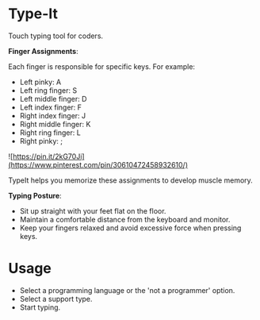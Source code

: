 # Type-It
Touch typing tool for coders.


**Finger Assignments**:

Each finger is responsible for specific keys. For example:
- Left pinky: A
- Left ring finger: S
- Left middle finger: D
- Left index finger: F
- Right index finger: J
- Right middle finger: K
- Right ring finger: L
- Right pinky: ;

![https://pin.it/2kG70Ji](https://www.pinterest.com/pin/30610472458932610/)

TypeIt helps you memorize these assignments to develop muscle memory.

**Typing Posture**:
- Sit up straight with your feet flat on the floor.
- Maintain a comfortable distance from the keyboard and monitor.
- Keep your fingers relaxed and avoid excessive force when pressing keys.

# Usage
- Select a programming language or the 'not a programmer' option.
- Select a support type.
- Start typing.
